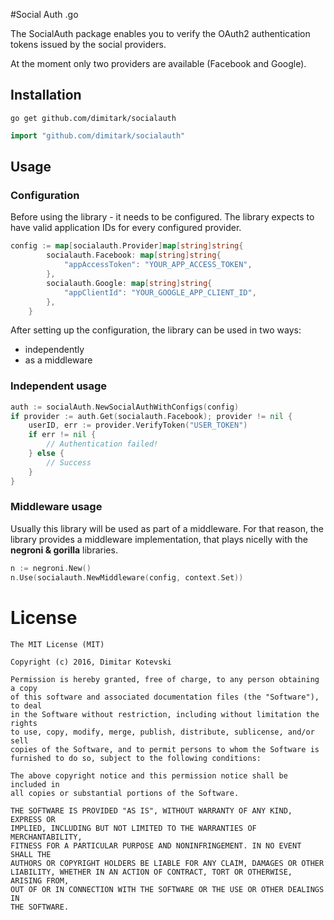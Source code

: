 #Social Auth .go

The SocialAuth package enables you to verify the OAuth2 authentication tokens issued by the social providers. 

At the moment only two providers are available (Facebook and Google).  

## Installation

```
go get github.com/dimitark/socialauth
```

```go
import "github.com/dimitark/socialauth"
```

## Usage

### Configuration

Before using the library - it needs to be configured. The library expects to have valid application IDs for every configured provider. 

```go
config := map[socialauth.Provider]map[string]string{
		socialauth.Facebook: map[string]string{
			"appAccessToken": "YOUR_APP_ACCESS_TOKEN",
		},
		socialauth.Google: map[string]string{
			"appClientId": "YOUR_GOOGLE_APP_CLIENT_ID",
		},
	}
```

After setting up the configuration, the library can be used in two ways:

* independently
* as a middleware


### Independent usage

```go
auth := socialAuth.NewSocialAuthWithConfigs(config)
if provider := auth.Get(socialauth.Facebook); provider != nil {
	userID, err := provider.VerifyToken("USER_TOKEN")
	if err != nil {
		// Authentication failed!
	} else {
		// Success
	}
}
```

### Middleware usage

Usually this library will be used as part of a middleware. For that reason, the library provides a middleware implementation, that plays nicelly with the **negroni & gorilla** libraries.

```go
n := negroni.New()
n.Use(socialauth.NewMiddleware(config, context.Set))
```

License
=======

    The MIT License (MIT)

    Copyright (c) 2016, Dimitar Kotevski

    Permission is hereby granted, free of charge, to any person obtaining a copy
    of this software and associated documentation files (the "Software"), to deal
    in the Software without restriction, including without limitation the rights
    to use, copy, modify, merge, publish, distribute, sublicense, and/or sell
    copies of the Software, and to permit persons to whom the Software is
    furnished to do so, subject to the following conditions:

    The above copyright notice and this permission notice shall be included in
    all copies or substantial portions of the Software.

    THE SOFTWARE IS PROVIDED "AS IS", WITHOUT WARRANTY OF ANY KIND, EXPRESS OR
    IMPLIED, INCLUDING BUT NOT LIMITED TO THE WARRANTIES OF MERCHANTABILITY,
    FITNESS FOR A PARTICULAR PURPOSE AND NONINFRINGEMENT. IN NO EVENT SHALL THE
    AUTHORS OR COPYRIGHT HOLDERS BE LIABLE FOR ANY CLAIM, DAMAGES OR OTHER
    LIABILITY, WHETHER IN AN ACTION OF CONTRACT, TORT OR OTHERWISE, ARISING FROM,
    OUT OF OR IN CONNECTION WITH THE SOFTWARE OR THE USE OR OTHER DEALINGS IN
    THE SOFTWARE.